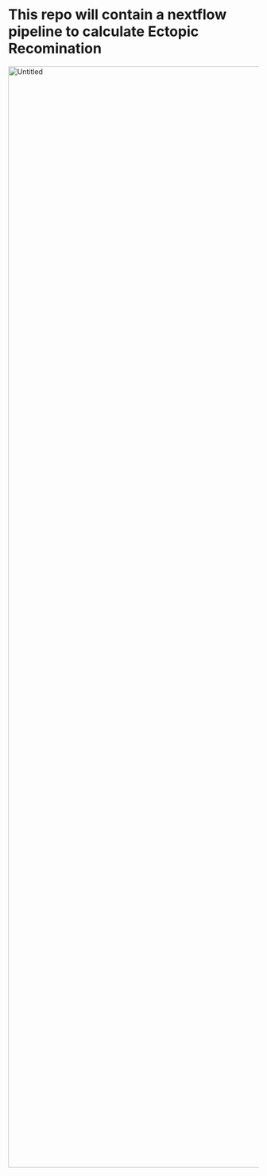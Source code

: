 # This repo will contain a nextflow pipeline to calculate Ectopic Recomination
<img width="2210" alt="Untitled" src="https://github.com/user-attachments/assets/5f2afef5-6222-444f-a2a5-7eefa8e75bd7">
